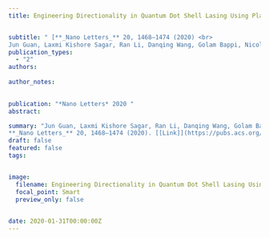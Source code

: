 ```yaml
---
title: Engineering Directionality in Quantum Dot Shell Lasing Using Plasmonic Lattices


subtitle: " [**_Nano Letters_** 20, 1468–1474 (2020) <br> 
Jun Guan, Laxmi Kishore Sagar, Ran Li, Danqing Wang, Golam Bappi, Nicolas E. Watkins, Marc R. Bourgeois, Larissa Levina, Fengjia Fan, Sjoerd Hoogland, Oleksandr Voznyy, Joao Martins de Pina, Richard D. Schaller, George C. Schatz, Edward H. Sargent, and Teri W. Odom* ](https://pubs.acs.org/doi/full/10.1021/acs.nanolett.9b05342)"
publication_types:
  - "2"
authors: 
  
author_notes:
  

publication: "*Nano Letters* 2020 "
abstract: 

summary: "Jun Guan, Laxmi Kishore Sagar, Ran Li, Danqing Wang, Golam Bappi, Nicolas E. Watkins, Marc R. Bourgeois, Larissa Levina, Fengjia Fan, Sjoerd Hoogland, Oleksandr Voznyy, Joao Martins de Pina, Richard D. Schaller, George C. Schatz, Edward H. Sargent, and Teri W. Odom*  <br>
**_Nano Letters_** 20, 1468–1474 (2020). [[Link]](https://pubs.acs.org/doi/full/10.1021/acs.nanolett.9b05342)"
draft: false
featured: false
tags:


image:
  filename: Engineering Directionality in Quantum Dot Shell Lasing Using Plasmonic Lattices.jpg
  focal_point: Smart
  preview_only: false

 
date: 2020-01-31T00:00:00Z
---
```







